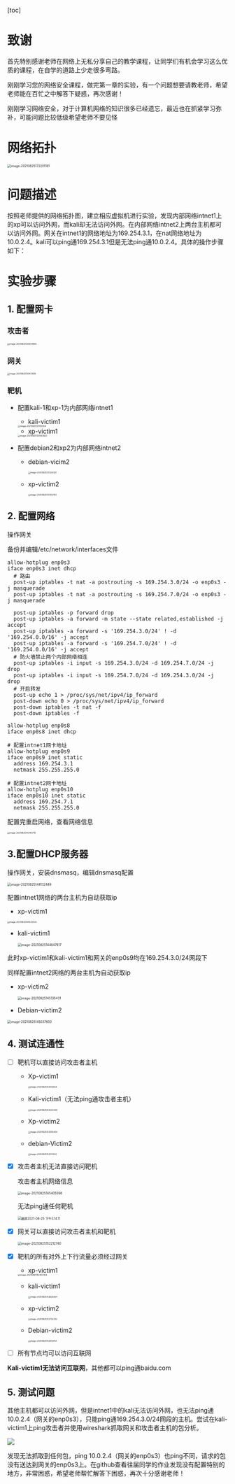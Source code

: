 [toc]

# 致谢

首先特别感谢老师在网络上无私分享自己的教学课程，让同学们有机会学习这么优质的课程，在自学的道路上少走很多弯路。

刚刚学习您的网络安全课程，做完第一章的实验，有一个问题想要请教老师，希望老师能在百忙之中解答下疑惑，再次感谢！

刚刚学习网络安全，对于计算机网络的知识很多已经遗忘，最近也在抓紧学习弥补，可能问题比较低级希望老师不要见怪

# 网络拓扑

<img src="https://raw.githubusercontent.com/Kiteflyingee/image_store/master/mdimg20210825172409.png" alt="image-20210825172201181" style="zoom:50%;" />

# 问题描述

按照老师提供的网络拓扑图，建立相应虚拟机进行实验，发现内部网络intnet1上的xp可以访问外网，而kali却无法访问外网。在内部网络intnet2上两台主机都可以访问外网。网关在intnet1的网络地址为169.254.3.1，在nat网络地址为10.0.2.4。kali可以ping通169.254.3.1但是无法ping通10.0.2.4。具体的操作步骤如下：

# 实验步骤

## 1. 配置网卡

### 攻击者

<img src="https://raw.githubusercontent.com/Kiteflyingee/image_store/master/mdimg20210825130510.png" alt="image-20210825130504865" style="zoom: 33%;" />

### 网关

<img src="https://raw.githubusercontent.com/Kiteflyingee/image_store/master/mdimg20210825130431.png" alt="image-20210825130431618" style="zoom: 33%;" />

### 靶机

- 配置kali-1和xp-1为内部网络intnet1

  - kali-victim1

  <img src="https://raw.githubusercontent.com/Kiteflyingee/image_store/master/mdimg20210825131109.png" alt="image-20210825131109354" style="zoom: 33%;" />

  - xp-victim1

  <img src="https://raw.githubusercontent.com/Kiteflyingee/image_store/master/mdimg20210825130543.png" alt="image-20210825130543683" style="zoom: 33%;" />

- 配置debian2和xp2为内部网络intnet2

  - debian-vicim2

    <img src="https://raw.githubusercontent.com/Kiteflyingee/image_store/master/mdimg20210825131324.png" alt="image-20210825131324321" style="zoom: 33%;" />

  - xp-victim2

    <img src="https://raw.githubusercontent.com/Kiteflyingee/image_store/master/mdimg20210825131311.png" alt="image-20210825131303143" style="zoom: 33%;" />

## 2. 配置网络

操作网关

备份并编辑/etc/network/interfaces文件

```
allow-hotplug enp0s3
iface enp0s3 inet dhcp
  # 路由
  post-up iptables -t nat -a postrouting -s 169.254.3.0/24 -o enp0s3 -j masquerade
  post-up iptables -t nat -a postrouting -s 169.254.7.0/24 -o enp0s3 -j masquerade

  post-up iptables -p forward drop
  post-up iptables -a forward -m state --state related,established -j accept
  post-up iptables -a forward -s '169.254.3.0/24' ! -d '169.254.0.0/16' -j accept
  post-up iptables -a forward -s '169.254.7.0/24' ! -d '169.254.0.0/16' -j accept
  # 防火墙禁止两个内部网络相连
  post-up iptables -i input -s 169.254.3.0/24 -d 169.254.7.0/24 -j drop
  post-up iptables -i input -s 169.254.7.0/24 -d 169.254.3.0/24 -j drop
  # 开启转发
  post-up echo 1 > /proc/sys/net/ipv4/ip_forward
  post-down echo 0 > /proc/sys/net/ipv4/ip_forward
  post-down iptables -t nat -f
  post-down iptables -f

allow-hotplug enp0s8
iface enp0s8 inet dhcp

# 配置intnet1网卡地址
allow-hotplug enp0s9
iface enp0s9 inet static
  address 169.254.3.1
  netmask 255.255.255.0
  
# 配置intnet2网卡地址
allow-hotplug enp0s10
iface enp0s10 inet static
  address 169.254.7.1
  netmask 255.255.255.0
```

配置完重启网络，查看网络信息

<img src="https://raw.githubusercontent.com/Kiteflyingee/image_store/master/mdimg20210825143143.png" alt="image-20210825143143719" style="zoom: 33%;" />

## 3.配置DHCP服务器

操作网关，安装dnsmasq，编辑dnsmasq配置

<img src="https://raw.githubusercontent.com/Kiteflyingee/image_store/master/mdimg20210825144132.png" alt="image-20210825144132449" style="zoom: 50%;" />

配置intnet1网络的两台主机为自动获取ip

- xp-victim1

<img src="https://raw.githubusercontent.com/Kiteflyingee/image_store/master/mdimg20210825144533.png" alt="image-20210825144533533" style="zoom:33%;" />

- kali-victim1

  <img src="https://raw.githubusercontent.com/Kiteflyingee/image_store/master/mdimg20210825144647.png" alt="image-20210825144647617" style="zoom:50%;" />

此时xp-victim1和kali-victim1和网关的enp0s9均在169.254.3.0/24网段下

同样配置intnet2网络的两台主机为自动获取ip

- xp-victim2

  <img src="https://raw.githubusercontent.com/Kiteflyingee/image_store/master/mdimg20210825145135.png" alt="image-20210825145135431" style="zoom:50%;" />

- Debian-victim2

<img src="https://raw.githubusercontent.com/Kiteflyingee/image_store/master/mdimg20210825145037.png" alt="image-20210825145037600" style="zoom:50%;" />

## 4. 测试连通性

- [ ] 靶机可以直接访问攻击者主机

  - Xp-victim1

    <img src="https://raw.githubusercontent.com/Kiteflyingee/image_store/master/mdimg20210825153012.png" alt="image-20210825153012024" style="zoom:33%;" />

  - Kali-victim1（无法ping通攻击者主机）

    <img src="https://raw.githubusercontent.com/Kiteflyingee/image_store/master/mdimg20210825153223.png" alt="image-20210825153223338" style="zoom:33%;" />

  - Xp-victim2 

    <img src="https://raw.githubusercontent.com/Kiteflyingee/image_store/master/mdimg20210825153359.png" alt="image-20210825153359434" style="zoom:33%;" />

  - debian-Victim2

    <img src="https://raw.githubusercontent.com/Kiteflyingee/image_store/master/mdimg20210825153317.png" alt="image-20210825153317432" style="zoom:33%;" />

- [x] 攻击者主机无法直接访问靶机

  攻击者主机网络信息

  <img src="https://raw.githubusercontent.com/Kiteflyingee/image_store/master/mdimg20210825145405.png" alt="image-20210825145405598" style="zoom:50%;" />

  无法ping通任何靶机

  <img src="https://raw.githubusercontent.com/Kiteflyingee/image_store/master/mdimg20210825151919.png" alt="截屏2021-08-25 下午3.14.11" style="zoom:50%;" />

- [x] 网关可以直接访问攻击者主机和靶机

  <img src="https://raw.githubusercontent.com/Kiteflyingee/image_store/master/mdimg20210825152212.png" alt="image-20210825152212740" style="zoom:50%;" />

- [x] 靶机的所有对外上下行流量必须经过网关

  - xp-victim1

  <img src="https://raw.githubusercontent.com/Kiteflyingee/image_store/master/mdimg20210825152404.png" alt="image-20210825152404354" style="zoom:33%;" />

  - kali-victim1

    <img src="https://raw.githubusercontent.com/Kiteflyingee/image_store/master/mdimg20210825152626.png" alt="image-20210825152626354" style="zoom:33%;" />

  - xp-victim2

    <img src="https://raw.githubusercontent.com/Kiteflyingee/image_store/master/mdimg20210825152732.png" alt="image-20210825152732332" style="zoom:33%;" />

  - Debian-victim2

    <img src="https://raw.githubusercontent.com/Kiteflyingee/image_store/master/mdimg20210825152813.png" alt="image-20210825152813754" style="zoom:33%;" />

- [ ] 所有节点均可以访问互联网

**Kali-victim1无法访问互联网**，其他都可以ping通baidu.com

## 5. 测试问题

其他主机都可以访问外网，但是intnet1中的kali无法访问外网，也无法ping通10.0.2.4（网关的enp0s3），只能ping通169.254.3.0/24网段的主机。尝试在kali-victim1上ping攻击者并使用wireshark抓取网关和攻击者主机的包分析。

![](https://raw.githubusercontent.com/Kiteflyingee/image_store/master/mdimg20210825155450.png)

发现无法抓取到任何包，ping 10.0.2.4（网关的enp0s3）也ping不同，请求的包没有送达到网关的enp0s3上。在github查看往届同学的作业发现没有配置特别的地方，非常困惑，希望老师帮忙解答下困惑，再次十分感谢老师！